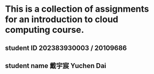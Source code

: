 # This is a collection of assignments for an introduction to cloud computing course.
## student ID 202383930003 / 20109686
## student name 戴宇宸 Yuchen Dai
